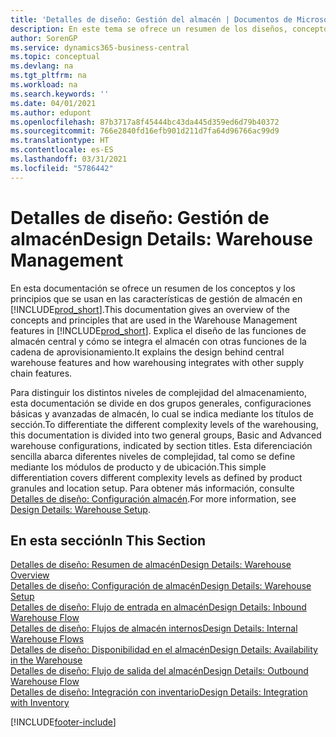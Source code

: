 ```yaml
---
title: 'Detalles de diseño: Gestión del almacén | Documentos de Microsoft'
description: En este tema se ofrece un resumen de los diseños, conceptos y principios que están detrás de las características de gestión de almacén en Business Central.
author: SorenGP
ms.service: dynamics365-business-central
ms.topic: conceptual
ms.devlang: na
ms.tgt_pltfrm: na
ms.workload: na
ms.search.keywords: ''
ms.date: 04/01/2021
ms.author: edupont
ms.openlocfilehash: 87b3717a8f45444bc43da445d359ed6d79b40372
ms.sourcegitcommit: 766e2840fd16efb901d211d7fa64d96766ac99d9
ms.translationtype: HT
ms.contentlocale: es-ES
ms.lasthandoff: 03/31/2021
ms.locfileid: "5786442"
---
```

# <a name="design-details-warehouse-management"></a><span data-ttu-id="b99e7-103">Detalles de diseño: Gestión de almacén</span><span class="sxs-lookup"><span data-stu-id="b99e7-103">Design Details: Warehouse Management</span></span>
<span data-ttu-id="b99e7-104">En esta documentación se ofrece un resumen de los conceptos y los principios que se usan en las características de gestión de almacén en [!INCLUDE[prod_short](includes/prod_short.md)].</span><span class="sxs-lookup"><span data-stu-id="b99e7-104">This documentation gives an overview of the concepts and principles that are used in the Warehouse Management features in [!INCLUDE[prod_short](includes/prod_short.md)].</span></span> <span data-ttu-id="b99e7-105">Explica el diseño de las funciones de almacén central y cómo se integra el almacén con otras funciones de la cadena de aprovisionamiento.</span><span class="sxs-lookup"><span data-stu-id="b99e7-105">It explains the design behind central warehouse features and how warehousing integrates with other supply chain features.</span></span>  

<span data-ttu-id="b99e7-106">Para distinguir los distintos niveles de complejidad del almacenamiento, esta documentación se divide en dos grupos generales, configuraciones básicas y avanzadas de almacén, lo cual se indica mediante los títulos de sección.</span><span class="sxs-lookup"><span data-stu-id="b99e7-106">To differentiate the different complexity levels of the warehousing, this documentation is divided into two general groups, Basic and Advanced warehouse configurations, indicated by section titles.</span></span> <span data-ttu-id="b99e7-107">Esta diferenciación sencilla abarca diferentes niveles de complejidad, tal como se define mediante los módulos de producto y de ubicación.</span><span class="sxs-lookup"><span data-stu-id="b99e7-107">This simple differentiation covers different complexity levels as defined by product granules and location setup.</span></span> <span data-ttu-id="b99e7-108">Para obtener más información, consulte [Detalles de diseño: Configuración almacén](design-details-warehouse-setup.md).</span><span class="sxs-lookup"><span data-stu-id="b99e7-108">For more information, see [Design Details: Warehouse Setup](design-details-warehouse-setup.md).</span></span>  

## <a name="in-this-section"></a><span data-ttu-id="b99e7-109">En esta sección</span><span class="sxs-lookup"><span data-stu-id="b99e7-109">In This Section</span></span>  
[<span data-ttu-id="b99e7-110">Detalles de diseño: Resumen de almacén</span><span class="sxs-lookup"><span data-stu-id="b99e7-110">Design Details: Warehouse Overview</span></span>](design-details-warehouse-overview.md)  
[<span data-ttu-id="b99e7-111">Detalles de diseño: Configuración de almacén</span><span class="sxs-lookup"><span data-stu-id="b99e7-111">Design Details: Warehouse Setup</span></span>](design-details-warehouse-setup.md)  
[<span data-ttu-id="b99e7-112">Detalles de diseño: Flujo de entrada en almacén</span><span class="sxs-lookup"><span data-stu-id="b99e7-112">Design Details: Inbound Warehouse Flow</span></span>](design-details-inbound-warehouse-flow.md)  
[<span data-ttu-id="b99e7-113">Detalles de diseño: Flujos de almacén internos</span><span class="sxs-lookup"><span data-stu-id="b99e7-113">Design Details: Internal Warehouse Flows</span></span>](design-details-internal-warehouse-flows.md)  
[<span data-ttu-id="b99e7-114">Detalles de diseño: Disponibilidad en el almacén</span><span class="sxs-lookup"><span data-stu-id="b99e7-114">Design Details: Availability in the Warehouse</span></span>](design-details-availability-in-the-warehouse.md)  
[<span data-ttu-id="b99e7-115">Detalles de diseño: Flujo de salida del almacén</span><span class="sxs-lookup"><span data-stu-id="b99e7-115">Design Details: Outbound Warehouse Flow</span></span>](design-details-outbound-warehouse-flow.md)  
[<span data-ttu-id="b99e7-116">Detalles de diseño: Integración con inventario</span><span class="sxs-lookup"><span data-stu-id="b99e7-116">Design Details: Integration with Inventory</span></span>](design-details-integration-with-inventory.md)


[!INCLUDE[footer-include](includes/footer-banner.md)]